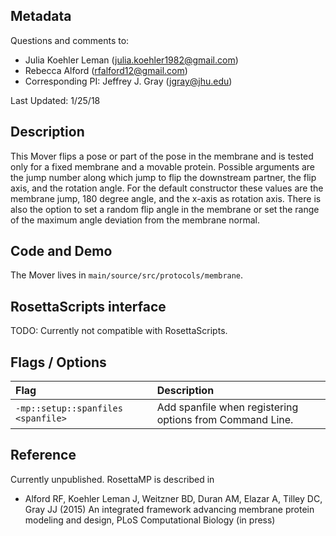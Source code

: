 ## Metadata

Questions and comments to:

- Julia Koehler Leman (julia.koehler1982@gmail.com)
- Rebecca Alford (rfalford12@gmail.com)
- Corresponding PI: Jeffrey J. Gray (jgray@jhu.edu)

Last Updated: 1/25/18

## Description

This Mover flips a pose or part of the pose in the membrane and is tested only for a fixed membrane and a movable protein. Possible arguments are the jump number along which jump to flip the downstream partner, the flip axis, and the rotation angle. For the default constructor these values are the membrane jump, 180 degree angle, and the x-axis as rotation axis. There is also the option to set a random flip angle in the membrane or set the range of the maximum angle deviation from the membrane normal. 

## Code and Demo

The Mover lives in `main/source/src/protocols/membrane`.

## RosettaScripts interface

TODO: Currently not compatible with RosettaScripts. 

## Flags / Options

|**Flag**|**Description**|
|:-------|:--------------|
|`-mp::setup::spanfiles <spanfile>` | Add spanfile when registering options from Command Line. |

## Reference

Currently unpublished. RosettaMP is described in 

* Alford RF, Koehler Leman J, Weitzner BD, Duran AM, Elazar A, Tilley DC, Gray JJ (2015) An integrated framework advancing membrane protein modeling and design, PLoS Computational Biology (in press)
